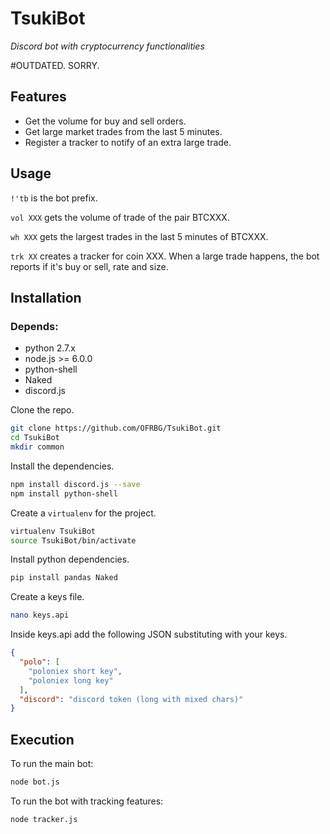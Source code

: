 # TsukiBot
*Discord bot with cryptocurrency functionalities*

#OUTDATED. SORRY.

## Features
+ Get the volume for buy and sell orders.
+ Get large market trades from the last 5 minutes.
+ Register a tracker to notify of an extra large trade.

## Usage

`!'tb` is the bot prefix.

`vol XXX` gets the volume of trade of the pair BTCXXX.

`wh XXX` gets the largest trades in the last 5 minutes of BTCXXX.

`trk XX` creates a tracker for coin XXX. When a large trade happens, the bot reports if it's buy or sell, rate and size.

## Installation

### Depends:
+ python 2.7.x
+ node.js >= 6.0.0
+ python-shell
+ Naked
+ discord.js

Clone the repo.

```bash
git clone https://github.com/OFRBG/TsukiBot.git
cd TsukiBot
mkdir common
```

Install the dependencies.

```bash
npm install discord.js --save
npm install python-shell
```

Create a `virtualenv` for the project.

```bash
virtualenv TsukiBot
source TsukiBot/bin/activate
```

Install python dependencies.

```bash
pip install pandas Naked
```

Create a keys file.

```bash
nano keys.api
```

Inside keys.api add the following JSON substituting with your keys.

```json
{
  "polo": [
    "poloniex short key",
    "poloniex long key"
  ],
  "discord": "discord token (long with mixed chars)"
}
```

## Execution

To run the main bot:

```bash
node bot.js
```

To run the bot with tracking features:

```bash
node tracker.js
```
